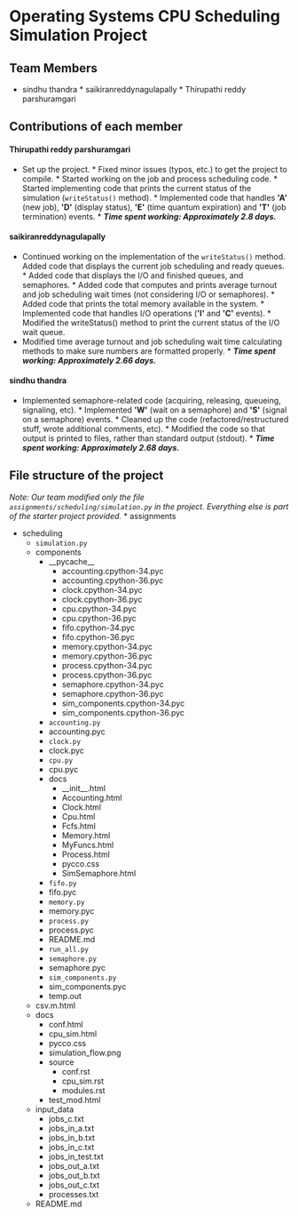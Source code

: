 # Operating Systems CPU Scheduling Simulation Project
## Team Members
* sindhu thandra * saikiranreddynagulapally * Thirupathi reddy 
parshuramgari
## Contributions of each member
#### Thirupathi reddy parshuramgari
* Set up the project. * Fixed minor issues (typos, etc.) to get the 
project to compile. * Started working on the job and process scheduling 
code. * Started implementing code that prints the current status of the 
simulation (`writeStatus()` method). * Implemented code that handles 
**'A'** (new job), **'D'** (display status), **'E'** (time quantum 
expiration) and **'T'** (job termination) events. * ***Time spent 
working: Approximately 2.8 days.***
#### saikiranreddynagulapally
* Continued working on the implementation of the `writeStatus()` method. 
Added code that displays the current job scheduling and ready queues. * 
Added code that displays the I/O and finished queues, and semaphores. * 
Added code that computes and prints average turnout and job scheduling 
wait times (not considering I/O or semaphores). * Added code that prints 
the total memory available in the system. * Implemented code that 
handles I/O operations (**'I'** and **'C'** events). * Modified the 
writeStatus() method to print the current status of the I/O wait queue. 
* Modified time average turnout and job scheduling wait time calculating 
methods to make sure numbers are formatted properly. * ***Time spent 
working: Approximately 2.66 days.***
#### sindhu thandra
* Implemented semaphore-related code (acquiring, releasing, queueing, 
signaling, etc). * Implemented **'W'** (wait on a semaphore) and **'S'** 
(signal on a semaphore) events. * Cleaned up the code 
(refactored/restructured stuff, wrote additional comments, etc). * 
Modified the code so that output is printed to files, rather than 
standard output (stdout). * ***Time spent working: Approximately 2.68 
days.***
## File structure of the project
*Note: Our team modified only the file 
`assignments/scheduling/simulation.py` in the project. Everything else 
is part of the starter project provided.* * assignments
   * scheduling
     * `simulation.py`
     * components
       * \_\_pycache\_\_
         * accounting.cpython-34.pyc
         * accounting.cpython-36.pyc
         * clock.cpython-34.pyc
         * clock.cpython-36.pyc
         * cpu.cpython-34.pyc
         * cpu.cpython-36.pyc
         * fifo.cpython-34.pyc
         * fifo.cpython-36.pyc
         * memory.cpython-34.pyc
         * memory.cpython-36.pyc
         * process.cpython-34.pyc
         * process.cpython-36.pyc
         * semaphore.cpython-34.pyc
         * semaphore.cpython-36.pyc
         * sim_components.cpython-34.pyc
         * sim_components.cpython-36.pyc
       * `accounting.py`
       * accounting.pyc
       * `clock.py`
       * clock.pyc
       * `cpu.py`
       * cpu.pyc
       * docs
         * \_\_init\_\_.html
         * Accounting.html
         * Clock.html
         * Cpu.html
         * Fcfs.html
         * Memory.html
         * MyFuncs.html
         * Process.html
         * pycco.css
         * SimSemaphore.html
       * `fifo.py`
       * fifo.pyc
       * `memory.py`
       * memory.pyc
       * `process.py`
       * process.pyc
       * README.md
       * `run_all.py`
       * `semaphore.py`
       * semaphore.pyc
       * `sim_components.py`
       * sim_components.pyc
       * temp.out
     * csv.m.html
     * docs
       * conf.html
       * cpu_sim.html
       * pycco.css
       * simulation_flow.png
       * source
         * conf.rst
         * cpu_sim.rst
         * modules.rst
       * test_mod.html
     * input_data
       * jobs_c.txt
       * jobs_in_a.txt
       * jobs_in_b.txt
       * jobs_in_c.txt
       * jobs_in_test.txt
       * jobs_out_a.txt
       * jobs_out_b.txt
       * jobs_out_c.txt
       * processes.txt
     * README.md
